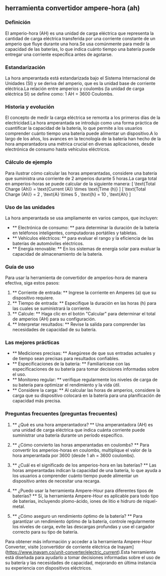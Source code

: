 ## herramienta convertidor ampere-hora (ah)

### Definición
El amperio-hora (AH) es una unidad de carga eléctrica que representa la cantidad de carga eléctrica transferida por una corriente constante de un amperio que fluye durante una hora.Se usa comúnmente para medir la capacidad de las baterías, lo que indica cuánto tiempo una batería puede entregar una corriente específica antes de agotarse.

### Estandarización
La hora amperantada está estandarizada bajo el Sistema Internacional de Unidades (SI) y se deriva del amperio, que es la unidad base de corriente eléctrica.La relación entre amperios y coulombs (la unidad de carga eléctrica SI) se define como:
1 AH = 3600 Coulombs.

### Historia y evolución
El concepto de medir la carga eléctrica se remonta a los primeros días de la electricidad.La hora amperantada se introdujo como una forma práctica de cuantificar la capacidad de la batería, lo que permite a los usuarios comprender cuánto tiempo una batería puede alimentar un dispositivo.A lo largo de los años, los avances en la tecnología de la batería han hecho de la hora amperantadora una métrica crucial en diversas aplicaciones, desde electrónica de consumo hasta vehículos eléctricos.

### Cálculo de ejemplo
Para ilustrar cómo calcular las horas amperantadas, considere una batería que suministra una corriente de 2 amperios durante 5 horas.La carga total en amperios-horas se puede calcular de la siguiente manera:
\[ \text{Total Charge (Ah)} = \text{Current (A)} \times \text{Time (h)} \]
\[ \text{Total Charge (Ah)} = 2 \, \text{A} \times 5 \, \text{h} = 10 \, \text{Ah} \]

### Uso de las unidades
La hora amperantada se usa ampliamente en varios campos, que incluyen:
- ** Electrónica de consumo: ** para determinar la duración de la batería en teléfonos inteligentes, computadoras portátiles y tabletas.
- ** Vehículos eléctricos: ** para evaluar el rango y la eficiencia de las baterías de automóviles eléctricos.
- ** Energía renovable: ** En los sistemas de energía solar para evaluar la capacidad de almacenamiento de la batería.

### Guía de uso
Para usar la herramienta de convertidor de amperios-hora de manera efectiva, siga estos pasos:
1. ** Corriente de entrada: ** Ingrese la corriente en Amperes (a) que su dispositivo requiere.
2. ** Tiempo de entrada: ** Especifique la duración en las horas (h) para las cuales se suministrará la corriente.
3. ** Calcule: ** Haga clic en el botón "Calcular" para determinar el total de amperios (AH) para su configuración.
4. ** Interpretar resultados: ** Revise la salida para comprender las necesidades de capacidad de su batería.

### Las mejores prácticas
- ** Mediciones precisas: ** Asegúrese de que sus entradas actuales y de tiempo sean precisas para resultados confiables.
- ** Especificaciones de la batería: ** Familiarícese con las especificaciones de su batería para tomar decisiones informadas sobre el uso.
- ** Monitoreo regular: ** verifique regularmente los niveles de carga de su batería para optimizar el rendimiento y la vida útil.
- ** Considere la carga: ** Al calcular las horas de amperios, considere la carga que su dispositivo colocará en la batería para una planificación de capacidad más precisa.

### Preguntas frecuentes (preguntas frecuentes)

1. ** ¿Qué es una hora amperantadora? **
Una amperantadora (AH) es una unidad de carga eléctrica que indica cuánta corriente puede suministrar una batería durante un período específico.

2. ** ¿Cómo convierto las horas amperantadas en coulombs? **
Para convertir los amperios-horas en coulombs, multiplique el valor de la hora amperantada por 3600 (desde 1 ah = 3600 coulombs).

3. ** ¿Cuál es el significado de los amperios-hora en las baterías? **
Las horas amperantadas indican la capacidad de una batería, lo que ayuda a los usuarios a comprender cuánto tiempo puede alimentar un dispositivo antes de necesitar una recarga.

4. ** ¿Puedo usar la herramienta Ampere-Hour para diferentes tipos de baterías? **
Sí, la herramienta Ampere-Hour es aplicable para todo tipo de baterías, incluyendo plomo-ácido, iones de litio e hidruro de níquel-metal.

5. ** ¿Cómo aseguro un rendimiento óptimo de la batería? **
Para garantizar un rendimiento óptimo de la batería, controle regularmente los niveles de carga, evite las descargas profundas y use el cargador correcto para su tipo de batería.

Para obtener más información y acceder a la herramienta Ampere-Hour Converter, visite [convertidor de corriente eléctrica de Inayam] (https://www.inayam.co/unit-converter/electric_current).Esta herramienta está diseñada para ayudarlo a tomar decisiones informadas sobre el uso de su batería y las necesidades de capacidad, mejorando en última instancia su experiencia con dispositivos eléctricos.